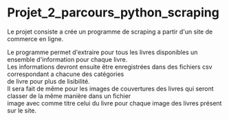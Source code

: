 # Projet_2_parcours_python_scraping

Le projet consiste a crée un programme de scraping a partir d'un site de commerce en ligne.

Le programme permet d'extraire pour tous les livres disponibles un ensemble d'information pour chaque livre.<br>
Les informations devront ensuite être enregistrées dans des fichiers csv correspondant a chacune des catégories<br> de livre pour plus de lisibilité.<br>
Il sera fait de même pour les images de couvertures des livres qui seront classer de la même manière dans un fichier<br> image avec comme titre celui du livre pour chaque image des livres présent sur le site.





